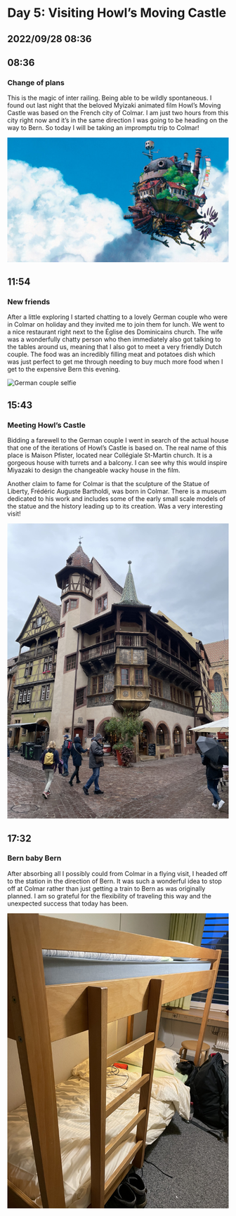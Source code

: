 # Day 5: Visiting Howl’s Moving Castle
## 2022/09/28 08:36

## 08:36
### Change of plans

This is the magic of inter railing. Being able to be wildly spontaneous. I found out last night that the beloved Myizaki animated film Howl’s Moving Castle was based on the French city of Colmar. I am just two hours from this city right now and it’s in the same direction I was going to be heading on the way to Bern. So today I will be taking an impromptu trip to Colmar! 

![Frame from Howl’s Moving Castle](https://raw.githubusercontent.com/benknight135/thirty-knights/main/api/data/posts/day5/howls-castle.jpeg)

## 11:54
### New friends

After a little exploring I started chatting to a lovely German couple who were in Colmar on holiday and they invited me to join them for lunch. We went to a nice restaurant right next to the Église des Dominicains church. The wife was a wonderfully chatty person who then immediately also got talking to the tables around us, meaning that I also got to meet a very friendly Dutch couple. The food was an incredibly filling meat and potatoes dish which was just perfect to get me through needing to buy much more food when I get to the expensive Bern this evening. 

![German couple selfie](https://raw.githubusercontent.com/benknight135/thirty-knights/main/api/data/posts/day5/german-couple.jpeg)


## 15:43
### Meeting Howl’s Castle

Bidding a farewell to the German couple I went in search of the actual house that one of the iterations of Howl’s Castle is based on. The real name of this place is Maison Pfister, located near Collégiale St-Martin church. It is a gorgeous house with turrets and a balcony. I can see why this would inspire Miyazaki to design the changeable wacky house in the film. 

Another claim to fame for Colmar is that the sculpture of the Statue of Liberty, Frédéric Auguste Bartholdi, was born in Colmar. There is a museum dedicated to his work and includes some of the early small scale models of the statue and the history leading up to its creation. Was a very interesting visit!

![House Howl’s Castle is based](https://raw.githubusercontent.com/benknight135/thirty-knights/main/api/data/posts/day5/howls-house.jpeg)

## 17:32
### Bern baby Bern

After absorbing all I possibly could from Colmar in a flying visit, I headed off to the station in the direction of Bern. It was such a wonderful idea to stop off at Colmar rather than just getting a train to Bern as was originally planned. I am so grateful for the flexibility of traveling this way and the unexpected success that today has been. 

![Bern hostel](https://raw.githubusercontent.com/benknight135/thirty-knights/main/api/data/posts/day5/bern-hostel.jpeg)